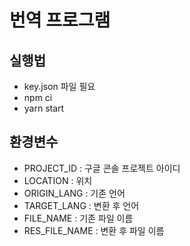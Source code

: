 # 번역 프로그램

## 실행법
- key.json 파일 필요
- npm ci
- yarn start

## 환경변수
- PROJECT_ID : 구글 콘솔 프로젝트 아이디
- LOCATION : 위치
- ORIGIN_LANG : 기존 언어
- TARGET_LANG : 변환 후 언어
- FILE_NAME : 기존 파일 이름
- RES_FILE_NAME : 변환 후 파일 이름
